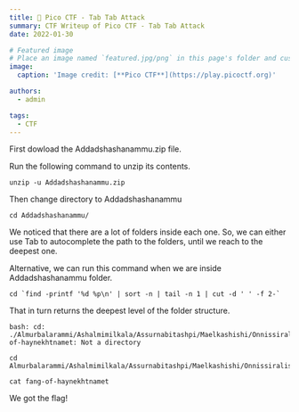```yaml
---
title: 🚩 Pico CTF - Tab Tab Attack
summary: CTF Writeup of Pico CTF - Tab Tab Attack
date: 2022-01-30

# Featured image
# Place an image named `featured.jpg/png` in this page's folder and customize its options here.
image:
  caption: 'Image credit: [**Pico CTF**](https://play.picoctf.org)'

authors:
  - admin

tags:
  - CTF
---
```


First dowload the Addadshashanammu.zip file.

Run the following command to unzip its contents.

```shell
unzip -u Addadshashanammu.zip
```

Then change directory to Addadshashanammu

```shell
cd Addadshashanammu/
```

We noticed that there are a lot of folders inside each one. So, we can either use Tab to autocomplete the path to the folders, until we reach to the deepest one.

Alternative, we can run this command when we are inside Addadshashanammu folder.

```shell
cd `find -printf '%d %p\n' | sort -n | tail -n 1 | cut -d ' ' -f 2-`
```

That in turn returns the deepest level of the folder structure.

```shell
bash: cd: ./Almurbalarammi/Ashalmimilkala/Assurnabitashpi/Maelkashishi/Onnissiralis/Ularradallaku/fang-of-haynekhtnamet: Not a directory
```

```shell
cd Almurbalarammi/Ashalmimilkala/Assurnabitashpi/Maelkashishi/Onnissiralis/Ularradallaku
```

```shell
cat fang-of-haynekhtnamet
```

We got the flag!